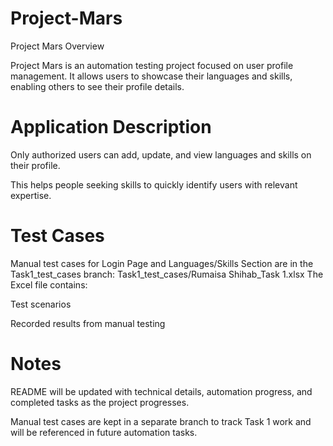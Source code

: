 # Project-Mars
Project Mars
Overview

Project Mars is an automation testing project focused on user profile management. It allows users to showcase their languages and skills, enabling others to see their profile details.

# Application Description

Only authorized users can add, update, and view languages and skills on their profile.

This helps people seeking skills to quickly identify users with relevant expertise.

# Test Cases

Manual test cases for Login Page and Languages/Skills Section are in the Task1_test_cases branch:
Task1_test_cases/Rumaisa Shihab_Task 1.xlsx
The Excel file contains:

Test scenarios

Recorded results from manual testing

# Notes

README will be updated with technical details, automation progress, and completed tasks as the project progresses.

Manual test cases are kept in a separate branch to track Task 1 work and will be referenced in future automation tasks.
